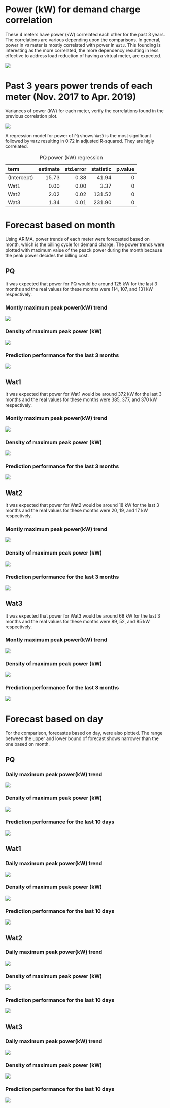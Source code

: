# Power (kW) for demand charge correlation

These 4 meters have power (kW) correlated each other for the past 3 years. The correlations are various depending upon the comparisons. In general, power in `PQ` meter is mostly correlated with power in `Wat3`. This founding is interesting as the more correlated, the more dependency resulting in less effective to address load reduction of having a virtual meter, are expected. 

![](forecast_files/figure-html/unnamed-chunk-1-1.png)<!-- -->

# Past 3 years power trends of each meter (Nov. 2017 to Apr. 2019)

Variances of power (kW) for each meter, verify the correlations found in the previous correlation plot.

![](forecast_files/figure-html/unnamed-chunk-2-1.png)<!-- -->


A regression model for power of `PQ` shows `Wat3` is the most significant followed by `Wat2` resulting in 0.72 in adjusted R-squared. They are higly correlated. 

<table class="table table-striped table-hover table-condensed" style="margin-left: auto; margin-right: auto;">
<caption>PQ power (kW) regression</caption>
 <thead>
  <tr>
   <th style="text-align:left;"> term </th>
   <th style="text-align:right;"> estimate </th>
   <th style="text-align:right;"> std.error </th>
   <th style="text-align:right;"> statistic </th>
   <th style="text-align:right;"> p.value </th>
  </tr>
 </thead>
<tbody>
  <tr>
   <td style="text-align:left;"> (Intercept) </td>
   <td style="text-align:right;"> 15.73 </td>
   <td style="text-align:right;"> 0.38 </td>
   <td style="text-align:right;"> 41.94 </td>
   <td style="text-align:right;"> 0 </td>
  </tr>
  <tr>
   <td style="text-align:left;"> Wat1 </td>
   <td style="text-align:right;"> 0.00 </td>
   <td style="text-align:right;"> 0.00 </td>
   <td style="text-align:right;"> 3.37 </td>
   <td style="text-align:right;"> 0 </td>
  </tr>
  <tr>
   <td style="text-align:left;"> Wat2 </td>
   <td style="text-align:right;"> 2.02 </td>
   <td style="text-align:right;"> 0.02 </td>
   <td style="text-align:right;"> 131.52 </td>
   <td style="text-align:right;"> 0 </td>
  </tr>
  <tr>
   <td style="text-align:left;"> Wat3 </td>
   <td style="text-align:right;"> 1.34 </td>
   <td style="text-align:right;"> 0.01 </td>
   <td style="text-align:right;"> 231.90 </td>
   <td style="text-align:right;"> 0 </td>
  </tr>
</tbody>
</table>



# Forecast based on month

Using ARIMA, power trends of each meter were forecasted based on month, which is the billing cycle for demand charge. The power trends were plotted with maximum value of the peack power during the month because the peak power decides the billing cost. 

## PQ

It was expected that power for PQ would be around 125 kW for the last 3 months and the real values for these months were 114, 107, and 131 kW respectively. 


### Montly maximum peak power(kW) trend

![](forecast_files/figure-html/unnamed-chunk-4-1.png)<!-- -->

### Density of maximum peak power (kW)

![](forecast_files/figure-html/unnamed-chunk-5-1.png)<!-- -->


### Prediction performance for the last 3 months

![](forecast_files/figure-html/unnamed-chunk-6-1.png)<!-- -->


## Wat1

It was expected that power for Wat1 would be around 372 kW for the last 3 months and the real values for these months were 385, 377, and 370 kW respectively. 

### Montly maximum peak power(kW) trend

![](forecast_files/figure-html/unnamed-chunk-7-1.png)<!-- -->


### Density of maximum peak power (kW)

![](forecast_files/figure-html/unnamed-chunk-8-1.png)<!-- -->

### Prediction performance for the last 3 months

![](forecast_files/figure-html/unnamed-chunk-9-1.png)<!-- -->

## Wat2

It was expected that power for Wat2 would be around 18 kW for the last 3 months and the real values for these months were 20, 19, and 17 kW respectively. 

### Montly maximum peak power(kW) trend

![](forecast_files/figure-html/unnamed-chunk-10-1.png)<!-- -->


### Density of maximum peak power (kW)

![](forecast_files/figure-html/unnamed-chunk-11-1.png)<!-- -->

### Prediction performance for the last 3 months

![](forecast_files/figure-html/unnamed-chunk-12-1.png)<!-- -->

## Wat3

It was expected that power for Wat3 would be around 68 kW for the last 3 months and the real values for these months were 89, 52, and 85 kW respectively. 

### Montly maximum peak power(kW) trend

![](forecast_files/figure-html/unnamed-chunk-13-1.png)<!-- -->


### Density of maximum peak power (kW)

![](forecast_files/figure-html/unnamed-chunk-14-1.png)<!-- -->

### Prediction performance for the last 3 months

![](forecast_files/figure-html/unnamed-chunk-15-1.png)<!-- -->

# Forecast based on day

For the comparison, forecastes based on day, were also plotted. The range between the upper and lower bound of forecast shows narrower than the one based on month. 

## PQ

### Daily maximum peak power(kW) trend

![](forecast_files/figure-html/unnamed-chunk-16-1.png)<!-- -->


### Density of maximum peak power (kW)

![](forecast_files/figure-html/unnamed-chunk-17-1.png)<!-- -->

### Prediction performance for the last 10 days

![](forecast_files/figure-html/unnamed-chunk-18-1.png)<!-- -->



## Wat1


### Daily maximum peak power(kW) trend

![](forecast_files/figure-html/unnamed-chunk-19-1.png)<!-- -->


### Density of maximum peak power (kW)

![](forecast_files/figure-html/unnamed-chunk-20-1.png)<!-- -->

### Prediction performance for the last 10 days

![](forecast_files/figure-html/unnamed-chunk-21-1.png)<!-- -->


## Wat2


### Daily maximum peak power(kW) trend

![](forecast_files/figure-html/unnamed-chunk-22-1.png)<!-- -->


### Density of maximum peak power (kW)

![](forecast_files/figure-html/unnamed-chunk-23-1.png)<!-- -->

### Prediction performance for the last 10 days

![](forecast_files/figure-html/unnamed-chunk-24-1.png)<!-- -->

## Wat3


### Daily maximum peak power(kW) trend

![](forecast_files/figure-html/unnamed-chunk-25-1.png)<!-- -->


### Density of maximum peak power (kW)

![](forecast_files/figure-html/unnamed-chunk-26-1.png)<!-- -->

### Prediction performance for the last 10 days

![](forecast_files/figure-html/unnamed-chunk-27-1.png)<!-- -->
